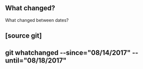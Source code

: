 What changed?
--------------
What changed between dates?

[source git]
--------
git whatchanged --since="08/14/2017" --until="08/18/2017"
--------
